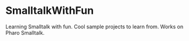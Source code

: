 # SmalltalkWithFun
Learning Smalltalk with fun. Cool sample projects to learn from. Works on Pharo Smalltalk.
